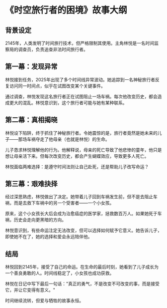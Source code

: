 # 《时空旅行者的困境》故事大纲

## 背景设定

2145年，人类发明了时间旅行技术，但严格限制其使用。主角林悦是一名时间监察局的调查员，负责追查非法时间旅行者。

## 第一幕：发现异常

林悦接到任务，2025年出现了多个时间线异常波动。她追踪到一名神秘旅行者反复访问同一时间点，似乎在试图改变某个关键事件。

通过调查，林悦发现这名旅行者正在试图阻止一场车祸。每次他改变历史，都会造成更大的混乱。林悦意识到，这个旅行者可能与她有某种联系。

## 第二幕：真相揭晓

林悦设下陷阱，终于抓住了神秘旅行者。令她震惊的是，旅行者竟然是她未来的儿子——那场车祸夺走了他母亲（也就是林悦）的生命。

儿子恳求林悦理解他的行为。他解释说，母亲的死亡导致了他悲惨的童年，他只是想让母亲活下来。但每次改变历史，都会产生蝴蝶效应，导致更多人死亡。

林悦面临两难选择：是遵守时间法则让自己赴死，还是帮助儿子改写命运？

## 第三幕：艰难抉择

经过深思熟虑，林悦做出了决定。她带着儿子回到车祸发生前，但不是去阻止车祸，而是去救下车祸中的另一个受害者——一个小女孩。

原来，这个小女孩长大后会成为治愈癌症的医学家，拯救数百万人。如果她死于车祸，历史会走向更黑暗的方向。

林悦意识到，有些命运注定无法改变，但可以选择如何赋予它意义。她告诉儿子，即使她不在了，她的选择和爱会永远陪伴他。

## 结局

林悦回到2145年，接受了自己的命运。在生命的最后时刻，她看到了儿子成长为一个善良勇敢的人。时间线稳定了，小女孩也成功获救。

林悦在日记中写下最后一句话："真正的勇气，不是改变不可改变的事，而是接受它，并让它变得有意义。"

时间继续流转，但爱与牺牲的故事永恒。
